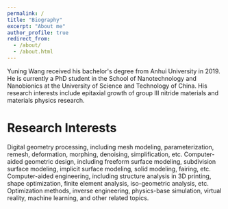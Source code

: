 ```yaml
---
permalink: /
title: "Biography"
excerpt: "About me"
author_profile: true
redirect_from: 
  - /about/
  - /about.html
---
```


Yuning Wang received his bachelor's degree from Anhui University in 2019. He is currently a PhD student in the School of Nanotechnology and Nanobionics at the University of Science and Technology of China. His research interests include epitaxial growth of group III nitride materials and materials physics research.

Research Interests
======
Digital geometry processing, including mesh modeling, parameterization, remesh, deformation, morphing, denoising, simplification, etc.
Computer-aided geometric design, including freeform surface modeling, subdivision surface modeling, implicit surface modeling, solid modeling, fairing, etc.
Computer-aided engineering, including structure analysis in 3D printing, shape optimization, finite element analysis, iso-geometric analysis, etc.
Optimization methods, inverse engineering, physics-base simulation, virtual reality, machine learning, and other related topics.


